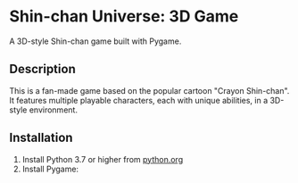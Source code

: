 # Shin-chan Universe: 3D Game

A 3D-style Shin-chan game built with Pygame.

## Description
This is a fan-made game based on the popular cartoon "Crayon Shin-chan". It features multiple playable characters, each with unique abilities, in a 3D-style environment.

## Installation
1. Install Python 3.7 or higher from [python.org](https://www.python.org/downloads/)
2. Install Pygame:
